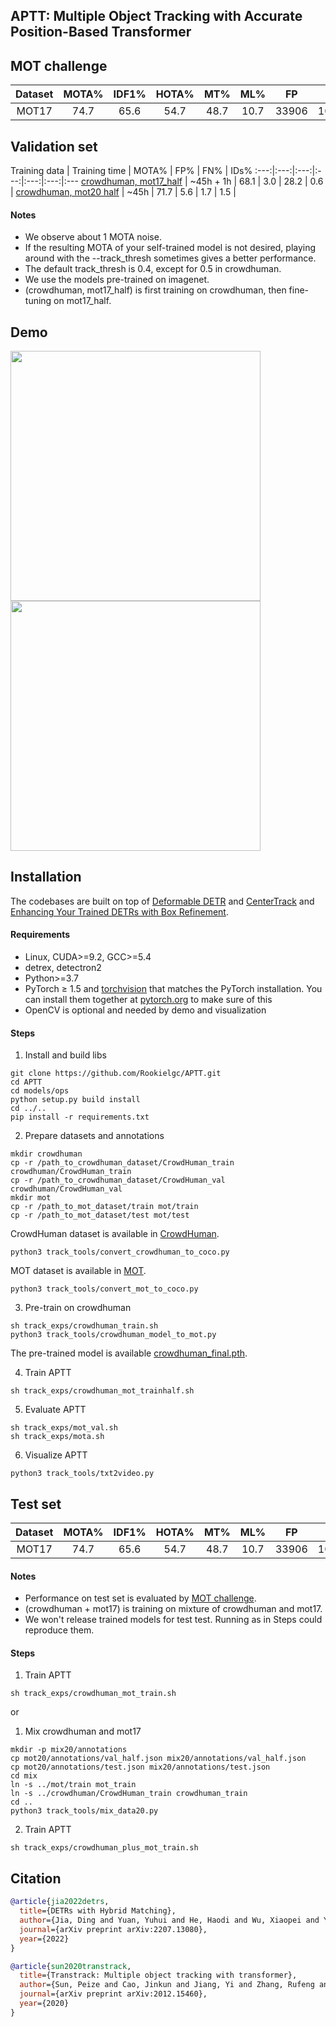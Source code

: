 ## APTT: Multiple Object Tracking with Accurate Position-Based Transformer


## MOT challenge
Dataset | MOTA% | IDF1% | HOTA% | MT% | ML% |  FP | FN | IDS 
:---:|:---:|:---:|:---:|:---:|:---:|:---:|:---:|:---:
MOT17 | 74.7 | 65.6| 54.7 | 48.7 | 10.7 | 33906 | 104715 | 4320


## Validation set
Training data | Training time | MOTA% | FP% | FN% | IDs% 
:---:|:---:|:---:|:---:|:---:|:---:|:---
[crowdhuman, mot17_half](track_exps/crowdhuman_mot_trainhalf.sh) |  ~45h + 1h  | 68.1 | 3.0  | 28.2 | 0.6 | 
[crowdhuman, mot20 half](track_exps/crowdhuman_mot_trainhalf.sh)         |  ~45h       | 71.7 | 5.6 | 1.7 | 1.5 | 


#### Notes
- We observe about 1 MOTA noise.
- If the resulting MOTA of your self-trained model is not desired, playing around with the --track_thresh sometimes gives a better performance.
- The default track_thresh is 0.4, except for 0.5 in crowdhuman.
- We use the models pre-trained on imagenet.
- (crowdhuman, mot17_half) is first training on crowdhuman, then fine-tuning on mot17_half.


## Demo
<img src="assets/MOT17-11.gif" width="400"/>  <img src="assets/MOT17-04.gif" width="400"/>


## Installation
The codebases are built on top of [Deformable DETR](https://github.com/fundamentalvision/Deformable-DETR) and [CenterTrack](https://github.com/xingyizhou/CenterTrack) and [Enhancing Your Trained DETRs with Box Refinement](https://github.com/YiqunChen1999/RefineBox.).

#### Requirements
- Linux, CUDA>=9.2, GCC>=5.4
- detrex, detectron2
- Python>=3.7
- PyTorch ≥ 1.5 and [torchvision](https://github.com/pytorch/vision/) that matches the PyTorch installation.
  You can install them together at [pytorch.org](https://pytorch.org) to make sure of this
- OpenCV is optional and needed by demo and visualization


#### Steps
1. Install and build libs
```
git clone https://github.com/Rookielgc/APTT.git
cd APTT
cd models/ops
python setup.py build install
cd ../..
pip install -r requirements.txt
```

2. Prepare datasets and annotations
```
mkdir crowdhuman
cp -r /path_to_crowdhuman_dataset/CrowdHuman_train crowdhuman/CrowdHuman_train
cp -r /path_to_crowdhuman_dataset/CrowdHuman_val crowdhuman/CrowdHuman_val
mkdir mot
cp -r /path_to_mot_dataset/train mot/train
cp -r /path_to_mot_dataset/test mot/test
```
CrowdHuman dataset is available in [CrowdHuman](https://www.crowdhuman.org/). 
```
python3 track_tools/convert_crowdhuman_to_coco.py
```
MOT dataset is available in [MOT](https://motchallenge.net/).
```
python3 track_tools/convert_mot_to_coco.py
```

3. Pre-train on crowdhuman
```
sh track_exps/crowdhuman_train.sh
python3 track_tools/crowdhuman_model_to_mot.py
```
The pre-trained model is available [crowdhuman_final.pth]([https://drive.google.com/drive/folders/1DjPL8xWoXDASrxgsA3O06EspJRdUXFQ-?usp=sharing](https://github.com/HDETR/H-TransTrack/releases/download/v1.0.1/crowdhuman_hybrid_branch.pth)).

4. Train APTT
```
sh track_exps/crowdhuman_mot_trainhalf.sh
```

5. Evaluate APTT
```
sh track_exps/mot_val.sh
sh track_exps/mota.sh
```

6. Visualize APTT
```
python3 track_tools/txt2video.py
```


## Test set
Dataset | MOTA% | IDF1% | HOTA% | MT% | ML% |  FP | FN | IDS 
:---:|:---:|:---:|:---:|:---:|:---:|:---:|:---:|:---:
MOT17 | 74.7 | 65.6| 54.7 | 48.7 | 10.7 | 33906 | 104715 | 4320

#### Notes
- Performance on test set is evaluated by [MOT challenge](https://motchallenge.net/).
- (crowdhuman + mot17) is training on mixture of crowdhuman and mot17.
- We won't release trained models for test test. Running as in Steps could reproduce them. 
 
#### Steps
1. Train APTT
```
sh track_exps/crowdhuman_mot_train.sh
```

or

1. Mix crowdhuman and mot17
```
mkdir -p mix20/annotations
cp mot20/annotations/val_half.json mix20/annotations/val_half.json
cp mot20/annotations/test.json mix20/annotations/test.json
cd mix
ln -s ../mot/train mot_train
ln -s ../crowdhuman/CrowdHuman_train crowdhuman_train
cd ..
python3 track_tools/mix_data20.py
```
2. Train APTT
```
sh track_exps/crowdhuman_plus_mot_train.sh
```

## Citation
```bibtex
@article{jia2022detrs,
  title={DETRs with Hybrid Matching},
  author={Jia, Ding and Yuan, Yuhui and He, Haodi and Wu, Xiaopei and Yu, Haojun and Lin, Weihong and Sun, Lei and Zhang, Chao and Hu, Han},
  journal={arXiv preprint arXiv:2207.13080},
  year={2022}
}

@article{sun2020transtrack,
  title={Transtrack: Multiple object tracking with transformer},
  author={Sun, Peize and Cao, Jinkun and Jiang, Yi and Zhang, Rufeng and Xie, Enze and Yuan, Zehuan and Wang, Changhu and Luo, Ping},
  journal={arXiv preprint arXiv:2012.15460},
  year={2020}
}
```

